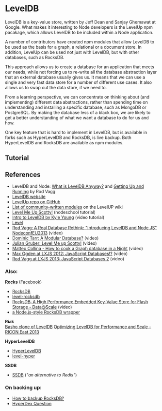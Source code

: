 # LevelDB

LevelDB is a key-value store, written by Jeff Dean and  Sanjay Ghemawat at Google. What makes it interesting to Node developers is the LevelUp npm pacakage, which allows LevelDB to be included within a Node application.

A number of contributors have created npm modules that allow LevelDB to be used as the basis for a graph, a relational or a document store. In addition, LevelUp can be used not just with LevelDB, but with other databases, such as RocksDB. 

This approach allows us to create a database for an application that meets our needs, while not forcing us to re-write all the database abstraction layer that an external database usually gives us. It means that we can use a single and very fast data store for a number of different use cases. It also allows us to swap out the data store, if we need to.

From a learning perspective, we can concentrate on thinking about (and implementing) different data abstractions, rather than spending time on understanding and installing a specific database, such as MongoDB or PostgreSQL. By making the database less of a black box, we are likely to get a better understanding of what we want a database to do for us and how.

One key feature that is hard to implement in LevelDB, but is available in forks such as HyperLevelDB and RocksDB, is live backup. Both HyperLevelDB and RocksDB are available as npm modules.

## Tutorial


## References

+ LevelDB and Node: [What is LevelDB Anyway?](http://dailyjs.com/2013/04/18/leveldb-and-node-1/) and [Getting Up and Running](http://dailyjs.com/2013/05/02/leveldb-and-node-2/) by Rod Vagg
+ [LevelDB website](http://leveldb.org/)
+ [LevelUp repo on GitHub](https://github.com/Level/levelup)
+ [List of community-written modules](https://github.com/Level/levelup/wiki/Modules) on the LevelUP wiki
+ [Level Me Up Scotty!](https://github.com/workshopper/levelmeup) (nodeschool tutorial)
+ [Intro to LevelDB by Kyle Young](https://youtu.be/sR7p_JbEip0) (video tutorial)
+ [Level](https://github.com/Level/levelup/wiki/Modules)
+ [Rod Vagg: A Real Database Rethink: "Introducing LevelDB and Node.JS" NodeconfEU2013](https://youtu.be/C-SbXvXi7Og) (video)
+ [Dominic Tarr: A Modular Database?](https://youtu.be/4_22ie--Rzs) (video)
+ [Julian Gruber: Level Me up Scotty!](https://youtu.be/41oDDTRWjIQ) (video)
+ [Matteo Collina - How to cook a Graph database in a Night](https://vimeo.com/110115775) (video)
+ [Max Ogden at LXJS 2012: JavaScript Databases!?](https://youtu.be/FDDpEBRGdew) (video)
+ [Rod Vagg  at LXJS 2013: JavaScript Databases 2](https://youtu.be/-vD33vPKcAM) (video)

### Also:

**Rocks** (Facebook)  
+ [RocksDB](http://rocksdb.org/)
+ [level-rocksdb](https://github.com/Level/level-rocksdb)
+ [RocksDB: A High Performance Embedded Key-Value Store for Flash Storage - Data@Scale](https://youtu.be/V_C-T5S-w8g) (video)
+ [a Node.js-style RocksDB wrapper](https://github.com/Level/level-rocksdb)

**Riak**  
[Basho clone of LevelDB](https://github.com/basho/leveldb)
[Optimizing LevelDB for Performance and Scale - RICON East 2013](https://youtu.be/vo88IdglU_8)

**HyperLevelDB**  
+ [HyperLevelDB](https://github.com/rescrv/HyperLevelDB)
+ [level-hyper](https://github.com/Level/level-hyper)

**SSDB**  
+ [SSDB](https://github.com/ideawu/ssdb) (*"an alternative to Redis"*)

### On backing up:
+ [How to backup RocksDB?](https://github.com/facebook/rocksdb/wiki/How-to-backup-RocksDB%3F)
+ [HyperDex Question](https://github.com/Level/level-hyper/issues/1)



